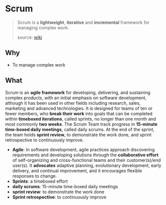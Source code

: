 # Scrum

> Scrum is a **lightweight**, **iterative** and **incremental** framework for managing complex work.
> 
> source: [wiki](https://www.wikiwand.com/en/Scrum_(software_development)#/Sprint_review)

## Why

* To manage complex work

## What 

Scrum is an **agile framework** for developing, delivering, and sustaining complex products, with an initial emphasis on software development, although it has been used in other fields including research, sales, marketing and advanced technologies. It is designed for teams of ten or fewer members, who **break their work** into goals that can be completed within **timeboxed iterations**, called sprints, no longer than one month and most commonly **two weeks**. The Scrum Team track progress in **15-minute time-boxed daily meetings**, called daily scrums. At the end of the sprint, the team holds **sprint review**, to demonstrate the work done, and sprint retrospective to continuously improve.

* **Agile**: In software development, agile practices approach discovering requirements and developing solutions through the **collaborative effort** of self-organizing and cross-functional teams and their customer(s)/end user(s). It **advocates** adaptive planning, evolutionary development, early delivery, and continual improvement, and it encourages flexible responses to change.
* **Sprints**: a timeboxed effort
* **daily scrums**: 15-minute time-boxed daily meetings
* **sprint review**: to demonstrate the work done 
* **Sprint retrospective**: to continuously improve 